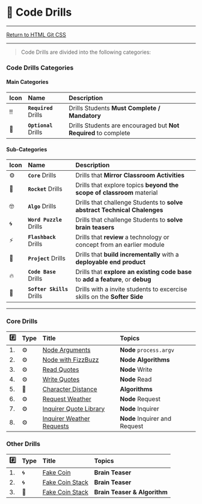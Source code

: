 # :dart: Code Drills

<hr> 

[Return to HTML Git CSS](../../../README.md#nodejs)

<hr>

> Code Drills are divided into the following categories: 

### Code Drills Categories

#### **Main Categories**

| Icon | Name | Description |
|:--|:--|:--|
| :bangbang:  | **`Required`** Drills  | Drills Students **Must Complete / Mandatory** |
| :diamond_shape_with_a_dot_inside:  | **`Optional`** Drills  | Drills Students are encouraged but **Not Required** to complete |

#### **Sub-Categories**

| Icon | Name | Description |
|:--|:--|:--|
| :gear:  | **`Core`** Drills  | Drills that **Mirror Classroom Activities**|
| :rocket:  | **`Rocket`** Drills  | Drills that explore topics **beyond the scope of classroom** material  |
| :nerd_face: | **`Algo`** Drills  | Drills that challenge Students to **solve abstract Technical Chalenges** |
| :cyclone: | **`Word Puzzle`** Drills  | Drills that challenge Students to **solve brain teasers**  |
|  :zap: | **`Flashback`** Drills  | Drills that **review** a technology or concept from an earlier module  |
| :triangular_flag_on_post: | **`Project`** Drills  | Drills that **build incrementally** with a **deployable end product** |
| :fire:  | **`Code Base`** Drills  | Drills that **explore an existing code base** to **add a feature**, or **debug** |
| :radio_button: | **`Softer Skills`** Drills  | Drills with a invite students to excercise skills on the **Softer Side** |

<hr> 

### Core Drills
| :hash: | Type | Title | Topics|
| :-- | :-- | :-- |:-- |
| 1. | :gear: | [Node Arguments](./00-required-code-drills/01-core-node-arguments) | **Node** `process.argv`
| 2. | :gear: | [Node with FizzBuzz](./00-required-code-drills/02-core-node-fizzbuzz) | **Node Algorithms**
| 3. | :gear: | [Read Quotes](./00-required-code-drills/03-core-node-quotes) | **Node** Write
| 4. | :gear: | [Write Quotes](./00-required-code-drills/04-core-node-fs-quotes) | **Node** Read
| 5. | :rocket: | [Character Distance](./00-required-code-drills/05-rock-character-distance) | **Algorithms**
| 6. | :gear: | [Request Weather](./00-required-code-drills/06-core-node-request) | **Node** Request
| 7. | :gear: | [Inquirer Quote Library](./00-required-code-drills/07-core-node-inquirer) | **Node** Inquirer
| 8. | :gear: | [Inquirer Weather Requests](./00-required-code-drills/08-core-node-inquirer-and-request) | **Node** Inquirer and Request

### Other Drills
| :hash: | Type | Title | Topics|
| :-- | :-- | :-- |:-- |
| 1. | :cyclone: | [Fake Coin](./01-optional-code-drills/09-brain-fake-coin) | **Brain Teaser**
| 2. | :cyclone: | [Fake Coin Stack](./01-optional-code-drills/10-brain-fake-coin-stack) | **Brain Teaser**
| 3. | :triangular_flag_on_post: | [Fake Coin Stack](./01-optional-code-drills/03-proj-zombie-game) | **Brain Teaser & Algorithm**
